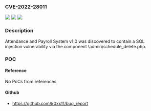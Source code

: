 ### [CVE-2022-28011](https://cve.mitre.org/cgi-bin/cvename.cgi?name=CVE-2022-28011)
![](https://img.shields.io/static/v1?label=Product&message=n%2Fa&color=blue)
![](https://img.shields.io/static/v1?label=Version&message=n%2Fa&color=blue)
![](https://img.shields.io/static/v1?label=Vulnerability&message=n%2Fa&color=brighgreen)

### Description

Attendance and Payroll System v1.0 was discovered to contain a SQL injection vulnerability via the component \admin\schedule_delete.php.

### POC

#### Reference
No PoCs from references.

#### Github
- https://github.com/k0xx11/bug_report

